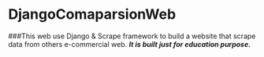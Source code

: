 # DjangoComaparsionWeb
###This web use Django & Scrape framework to build a website that scrape data from others e-commercial web.
***It is built just for education purpose.***
